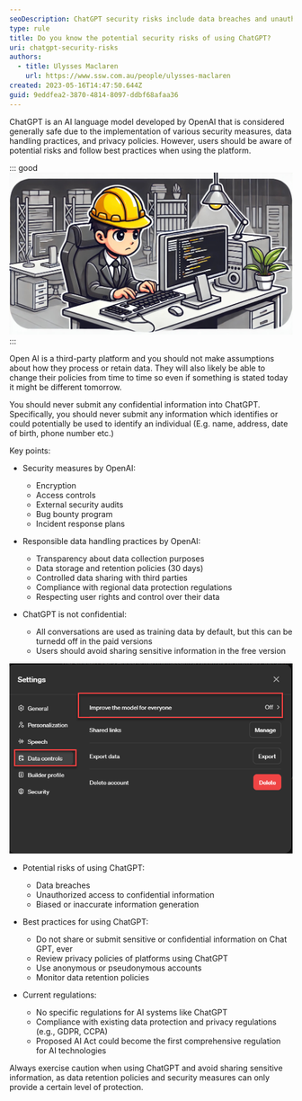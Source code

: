 ```yaml
---
seoDescription: ChatGPT security risks include data breaches and unauthorized access to confidential information, while best practices involve not sharing sensitive info and monitoring data retention policies.
type: rule
title: Do you know the potential security risks of using ChatGPT?
uri: chatgpt-security-risks
authors:
  - title: Ulysses Maclaren
    url: https://www.ssw.com.au/people/ulysses-maclaren
created: 2023-05-16T14:47:50.644Z
guid: 9eddfea2-3870-4814-8097-ddbf68afaa36
---
```


ChatGPT is an AI language model developed by OpenAI that is considered generally safe due to the implementation of various security measures, data handling practices, and privacy policies. However, users should be aware of potential risks and follow best practices when using the platform.

::: good
![Figure: Good Example - You want to use your tools safely!](safe-dev.jpg)
:::

Open AI is a third-party platform and you should not make assumptions about how they process or retain data. They will also likely be able to change their policies from time to time so even if something is stated today it might be different tomorrow.

You should never submit any confidential information into ChatGPT. Specifically, you should never submit any information which identifies or could potentially be used to identify an individual (E.g. name, address, date of birth, phone number etc.)

<!--endintro-->

Key points:

* Security measures by OpenAI:

  * Encryption
  * Access controls
  * External security audits
  * Bug bounty program
  * Incident response plans

* Responsible data handling practices by OpenAI:

  * Transparency about data collection purposes
  * Data storage and retention policies (30 days)
  * Controlled data sharing with third parties
  * Compliance with regional data protection regulations
  * Respecting user rights and control over their data

* ChatGPT is not confidential:

  * All conversations are used as training data by default, but this can be turnedd off in the paid versions
  * Users should avoid sharing sensitive information in the free version

![Figure: Toggle Your Name | Settings | Data controls | Improve the model for everyone to stop the model training on your data](trainingondata.png)

* Potential risks of using ChatGPT:

  * Data breaches
  * Unauthorized access to confidential information
  * Biased or inaccurate information generation

* Best practices for using ChatGPT:

  * Do not share or submit sensitive or confidential information on Chat GPT, ever
  * Review privacy policies of platforms using ChatGPT
  * Use anonymous or pseudonymous accounts
  * Monitor data retention policies

* Current regulations:

  * No specific regulations for AI systems like ChatGPT
  * Compliance with existing data protection and privacy regulations (e.g., GDPR, CCPA)
  * Proposed AI Act could become the first comprehensive regulation for AI technologies

Always exercise caution when using ChatGPT and avoid sharing sensitive information, as data retention policies and security measures can only provide a certain level of protection.
